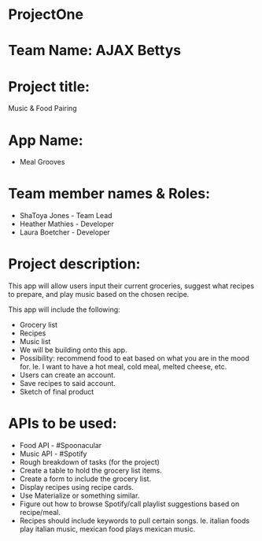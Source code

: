 # ProjectOne
# Team Name: AJAX Bettys

# Project title:
Music & Food Pairing 
# App Name:
* Meal Grooves

# Team member names & Roles:
* ShaToya Jones - Team Lead
* Heather Mathies - Developer
* Laura Boetcher - Developer

# Project description:
This app will allow users input their current groceries, suggest what recipes to prepare, and play music based on the chosen recipe.

This app will include the following:
* Grocery list
* Recipes
* Music list
* We will be building onto this app.
* Possibility: recommend food to eat based on what you are in the mood for. Ie. I want to have a hot meal, cold meal, melted cheese, etc. 
* Users can create an account.
* Save recipes to said account.
* Sketch of final product

# APIs to be used: 
* Food API - #Spoonacular
* Music API - #Spotify
* Rough breakdown of tasks (for the project)
* Create a table to hold the grocery list items.
* Create a form to include the grocery list.
* Display recipes using recipe cards.
* Use Materialize or something similar.
* Figure out how to browse Spotify/call playlist suggestions based on recipe/meal.
* Recipes should include keywords to pull certain songs. Ie. italian foods play italian music, mexican food plays mexican music.

